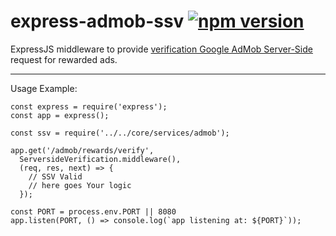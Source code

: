 # express-admob-ssv [![npm version](https://badge.fury.io/js/express-admob-ssv.png)](https://badge.fury.io/js/express-admob-ssv)

ExpressJS middleware to provide [verification Google AdMob Server-Side](https://developers.google.com/admob/android/rewarded-video-ssv) request for rewarded ads.
 
----

Usage Example:
```
const express = require('express');
const app = express();

const ssv = require('../../core/services/admob');

app.get('/admob/rewards/verify',
  ServersideVerification.middleware(),
  (req, res, next) => {
    // SSV Valid
    // here goes Your logic
  });

const PORT = process.env.PORT || 8080
app.listen(PORT, () => console.log(`app listening at: ${PORT}`));
```

